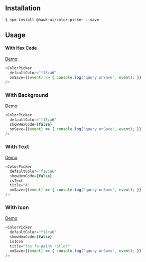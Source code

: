 ## Installation
`$ npm install @hawk-ui/color-picker --save`


## Usage


#### With Hex Code
[Demo](https://hawk.wallnit.com/#!/ColorPicker/1)
```js
<ColorPicker
  defaultColor="f18ca6"
  onSave={(event) => { console.log('query onSave', event); }}
/>
```


### With Background
[Demo](https://hawk.wallnit.com/#!/ColorPicker/3)
```js
<ColorPicker
  defaultColor="f18ca6"
  showHexCode={false}
  onSave={(event) => { console.log('query onSave', event); }}
/>
```


### With Text
[Demo](https://hawk.wallnit.com/#!/ColorPicker/5)
```js
<ColorPicker
  defaultColor="f18ca6"
  showHexCode={false}
  isText
  title="A"
  onSave={(event) => { console.log('query onSave', event); }}
/>
```


### With Icon
[Demo](https://hawk.wallnit.com/#!/ColorPicker/7)
```js
<ColorPicker
  defaultColor="f18ca6"
  showHexCode={false}
  isIcon
  title="fas fa-paint-roller"
  onSave={(event) => { console.log('query onSave', event); }}
/>
```